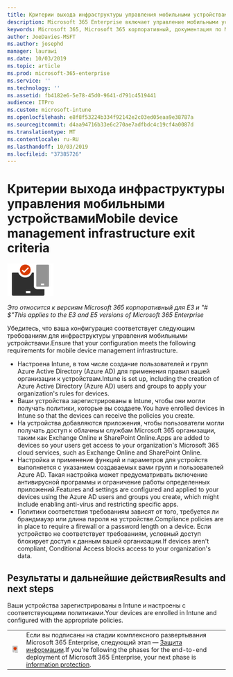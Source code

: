 ```yaml
---
title: Критерии выхода инфраструктуры управления мобильными устройствами
description: Microsoft 365 Enterprise включает управление мобильными устройствами с помощью Microsoft Intune. Ознакомьтесь с требованиями и необходимыми условиями, настройте Intune, используя ресурс Azure Active Directory, регистрацию устройств iOS, macOS, Android и Windows, развертывание приложений, создание профиля, использование политики соответствия и включение условного доступа для мобильных устройств Управление устройствами с помощью Microsoft 365 корпоративный.
keywords: Microsoft 365, Microsoft 365 корпоративный, документация по Microsoft 365, управление мобильными устройствами, Intune
author: JoeDavies-MSFT
ms.author: josephd
manager: laurawi
ms.date: 10/03/2019
ms.topic: article
ms.prod: microsoft-365-enterprise
ms.service: ''
ms.technology: ''
ms.assetid: fb4182e6-5e78-45d0-9641-d791c4519441
audience: ITPro
ms.custom: microsoft-intune
ms.openlocfilehash: e8f8f53224b334f92142e2c03ed05eaa9e38787a
ms.sourcegitcommit: d4aa94716b33e6c270ae7adfbdc4c19cf4a0087d
ms.translationtype: MT
ms.contentlocale: ru-RU
ms.lasthandoff: 10/03/2019
ms.locfileid: "37385726"
---
```

# <a name="mobile-device-management-infrastructure-exit-criteria"></a><span data-ttu-id="68868-105">Критерии выхода инфраструктуры управления мобильными устройствами</span><span class="sxs-lookup"><span data-stu-id="68868-105">Mobile device management infrastructure exit criteria</span></span>

![Этап 5: Управление мобильными устройствами](./media/deploy-foundation-infrastructure/mobiledevicemgmt_icon-small.png)

<span data-ttu-id="68868-107">*Это относится к версиям Microsoft 365 корпоративный для E3 и "# $"*</span><span class="sxs-lookup"><span data-stu-id="68868-107">*This applies to the E3 and E5 versions of Microsoft 365 Enterprise*</span></span>

<span data-ttu-id="68868-108">Убедитесь, что ваша конфигурация соответствует следующим требованиям для инфраструктуры управления мобильными устройствами.</span><span class="sxs-lookup"><span data-stu-id="68868-108">Ensure that your configuration meets the following requirements for mobile device management infrastructure.</span></span>

- <span data-ttu-id="68868-109">Настроена Intune, в том числе создание пользователей и групп Azure Active Directory (Azure AD) для применения правил вашей организации к устройствам.</span><span class="sxs-lookup"><span data-stu-id="68868-109">Intune is set up, including the creation of Azure Active Directory (Azure AD) users and groups to apply your organization's rules for devices.</span></span>
- <span data-ttu-id="68868-110">Ваши устройства зарегистрированы в Intune, чтобы они могли получать политики, которые вы создаете.</span><span class="sxs-lookup"><span data-stu-id="68868-110">You have enrolled devices in Intune so that the devices can receive the policies you create.</span></span>
- <span data-ttu-id="68868-111">На устройства добавляются приложения, чтобы пользователи могли получать доступ к облачным службам Microsoft 365 организации, таким как Exchange Online и SharePoint Online.</span><span class="sxs-lookup"><span data-stu-id="68868-111">Apps are added to devices so your users get access to your organization's Microsoft 365 cloud services, such as Exchange Online and SharePoint Online.</span></span>
- <span data-ttu-id="68868-112">Настройка и применение функций и параметров для устройств выполняется с указанием создаваемых вами групп и пользователей Azure AD. Такая настройка может предусматривать включение антивирусной программы и ограничение работы определенных приложений.</span><span class="sxs-lookup"><span data-stu-id="68868-112">Features and settings are configured and applied to your devices using the Azure AD users and groups you create, which might include enabling anti-virus and restricting specific apps.</span></span>
- <span data-ttu-id="68868-113">Политики соответствия требованиям зависят от того, требуется ли брандмауэр или длина пароля на устройстве.</span><span class="sxs-lookup"><span data-stu-id="68868-113">Compliance policies are in place to require a firewall or a password length on a device.</span></span> <span data-ttu-id="68868-114">Если устройство не соответствует требованиям, условный доступ блокирует доступ к данным вашей организации.</span><span class="sxs-lookup"><span data-stu-id="68868-114">If devices aren't compliant, Conditional Access blocks access to your organization's data.</span></span>

## <a name="results-and-next-steps"></a><span data-ttu-id="68868-115">Результаты и дальнейшие действия</span><span class="sxs-lookup"><span data-stu-id="68868-115">Results and next steps</span></span>

<span data-ttu-id="68868-116">Ваши устройства зарегистрированы в Intune и настроены с соответствующими политиками.</span><span class="sxs-lookup"><span data-stu-id="68868-116">Your devices are enrolled in Intune and configured with the appropriate policies.</span></span>

|||
|:-------|:-----|
|![Этап 6. Защита данных](./media/deploy-foundation-infrastructure/infoprotection_icon-small.png)| <span data-ttu-id="68868-118">Если вы подписаны на стадии комплексного развертывания Microsoft 365 Enterprise, следующий этап — [Защита информации](infoprotect-infrastructure.md).</span><span class="sxs-lookup"><span data-stu-id="68868-118">If you're following the phases for the end-to-end deployment of Microsoft 365 Enterprise, your next phase is [information protection](infoprotect-infrastructure.md).</span></span> |
